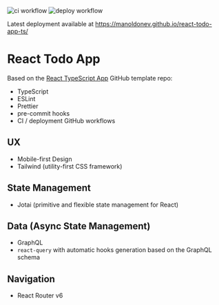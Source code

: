 ![ci workflow](https://github.com/manoldonev/react-todo-app-ts/actions/workflows/main.yml/badge.svg) ![deploy workflow](https://github.com/manoldonev/react-todo-app-ts/actions/workflows/deploy.yml/badge.svg)

Latest deployment available at https://manoldonev.github.io/react-todo-app-ts/

# React Todo App

Based on the [React TypeScript App](https://github.com/manoldonev/react-app-template-ts) GitHub template repo:

- TypeScript
- ESLint
- Prettier
- pre-commit hooks
- CI / deployment GitHub workflows

## UX

- Mobile-first Design
- Tailwind (utility-first CSS framework)

## State Management

- Jotai (primitive and flexible state management for React)

## Data (Async State Management)

- GraphQL
- `react-query` with automatic hooks generation based on the GraphQL schema

## Navigation

- React Router v6
